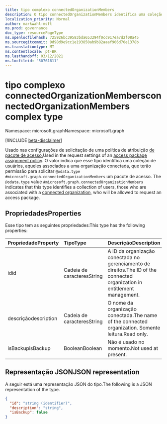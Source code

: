 ```yaml
---
title: tipo complexo connectedOrganizationMembers
description: O tipo connectedOrganizationMembers identifica uma coleção de usuários no locatário que serão permitidos como solicitante, aprovador ou revisor.
localization_priority: Normal
author: markwahl-msft
ms.prod: governance
doc_type: resourcePageType
ms.openlocfilehash: 725926bc39583bda653294f0cc917ea7d2f08a45
ms.sourcegitcommit: 9d98d9e9cc1e193850ab9b82aaaf906d70e1378b
ms.translationtype: MT
ms.contentlocale: pt-BR
ms.lasthandoff: 03/12/2021
ms.locfileid: "50761811"
---
```

# <a name="connectedorganizationmembers-complex-type"></a><span data-ttu-id="06cf9-103">tipo complexo connectedOrganizationMembers</span><span class="sxs-lookup"><span data-stu-id="06cf9-103">connectedOrganizationMembers complex type</span></span>

<span data-ttu-id="06cf9-104">Namespace: microsoft.graph</span><span class="sxs-lookup"><span data-stu-id="06cf9-104">Namespace: microsoft.graph</span></span>

[!INCLUDE [beta-disclaimer](../../includes/beta-disclaimer.md)]

<span data-ttu-id="06cf9-105">Usado nas configurações de solicitação de uma política de atribuição [de pacote de acesso.](accesspackageassignmentpolicy.md)</span><span class="sxs-lookup"><span data-stu-id="06cf9-105">Used in the request settings of an [access package assignment policy](accesspackageassignmentpolicy.md).</span></span> <span data-ttu-id="06cf9-106">O valor indica que esse tipo identifica uma coleção de usuários, aqueles associados a uma organização conectada, que terão permissão para solicitar `@odata.type` `#microsoft.graph.connectedOrganizationMembers` um pacote de acesso. [](connectedorganization.md)</span><span class="sxs-lookup"><span data-stu-id="06cf9-106">The `@odata.type` value `#microsoft.graph.connectedOrganizationMembers` indicates that this type identifies a collection of users, those who are associated with a [connected organization](connectedorganization.md), who will be allowed to request an access package.</span></span>

## <a name="properties"></a><span data-ttu-id="06cf9-107">Propriedades</span><span class="sxs-lookup"><span data-stu-id="06cf9-107">Properties</span></span>

<span data-ttu-id="06cf9-108">Esse tipo tem as seguintes propriedades:</span><span class="sxs-lookup"><span data-stu-id="06cf9-108">This type has the following properties:</span></span>

| <span data-ttu-id="06cf9-109">Propriedade</span><span class="sxs-lookup"><span data-stu-id="06cf9-109">Property</span></span>                     | <span data-ttu-id="06cf9-110">Tipo</span><span class="sxs-lookup"><span data-stu-id="06cf9-110">Type</span></span>                      | <span data-ttu-id="06cf9-111">Descrição</span><span class="sxs-lookup"><span data-stu-id="06cf9-111">Description</span></span> |
| :--------------------------- | :------------------------ | :---------- |
| <span data-ttu-id="06cf9-112">id</span><span class="sxs-lookup"><span data-stu-id="06cf9-112">id</span></span> |<span data-ttu-id="06cf9-113">Cadeia de caracteres</span><span class="sxs-lookup"><span data-stu-id="06cf9-113">String</span></span> | <span data-ttu-id="06cf9-114">A ID da organização conectada no gerenciamento de direitos.</span><span class="sxs-lookup"><span data-stu-id="06cf9-114">The ID of the connected organization in entitlement management.</span></span> |
| <span data-ttu-id="06cf9-115">descrição</span><span class="sxs-lookup"><span data-stu-id="06cf9-115">description</span></span> |<span data-ttu-id="06cf9-116">Cadeia de caracteres</span><span class="sxs-lookup"><span data-stu-id="06cf9-116">String</span></span> | <span data-ttu-id="06cf9-117">O nome da organização conectada.</span><span class="sxs-lookup"><span data-stu-id="06cf9-117">The name of the connected organization.</span></span> <span data-ttu-id="06cf9-118">Somente leitura.</span><span class="sxs-lookup"><span data-stu-id="06cf9-118">Read only.</span></span> |
| <span data-ttu-id="06cf9-119">isBackup</span><span class="sxs-lookup"><span data-stu-id="06cf9-119">isBackup</span></span> | <span data-ttu-id="06cf9-120">Boolean</span><span class="sxs-lookup"><span data-stu-id="06cf9-120">Boolean</span></span> | <span data-ttu-id="06cf9-121">Não é usado no momento.</span><span class="sxs-lookup"><span data-stu-id="06cf9-121">Not used at present.</span></span> |

## <a name="json-representation"></a><span data-ttu-id="06cf9-122">Representação JSON</span><span class="sxs-lookup"><span data-stu-id="06cf9-122">JSON representation</span></span>

<span data-ttu-id="06cf9-123">A seguir está uma representação JSON do tipo.</span><span class="sxs-lookup"><span data-stu-id="06cf9-123">The following is a JSON representation of the type.</span></span>

<!-- {
  "blockType": "resource",
  "optionalProperties": [

  ],
  "@odata.type": "microsoft.graph.connectedOrganizationMembers",
  "baseType": "microsoft.graph.userSet"
}-->

```json
{
  "id": "string (identifier)",
  "description": "string",
  "isBackup": false
}
```

<!-- uuid: 16cd6b66-4b1a-43a1-adaf-3a886856ed98
2019-02-04 14:57:30 UTC -->
<!-- {
  "type": "#page.annotation",
  "description": "connectedOrganizationMembers complex type",
  "keywords": "",
  "section": "documentation",
  "tocPath": ""
}-->


